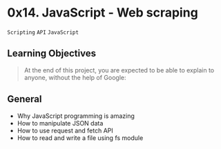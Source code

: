 # 0x14. JavaScript - Web scraping
`Scripting` `API` `JavaScript`
## Learning Objectives
> At the end of this project, you are expected to be able to explain to anyone, without the help of Google:

## General
- Why JavaScript programming is amazing
- How to manipulate JSON data
- How to use request and fetch API
- How to read and write a file using fs module
